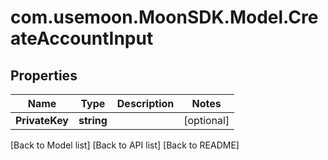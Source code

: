 # com.usemoon.MoonSDK.Model.CreateAccountInput

## Properties

| Name           | Type       | Description | Notes       |
| -------------- | ---------- | ----------- | ----------- |
| **PrivateKey** | **string** |             | \[optional] |

\[Back to Model list] \[Back to API list] \[Back to README]
